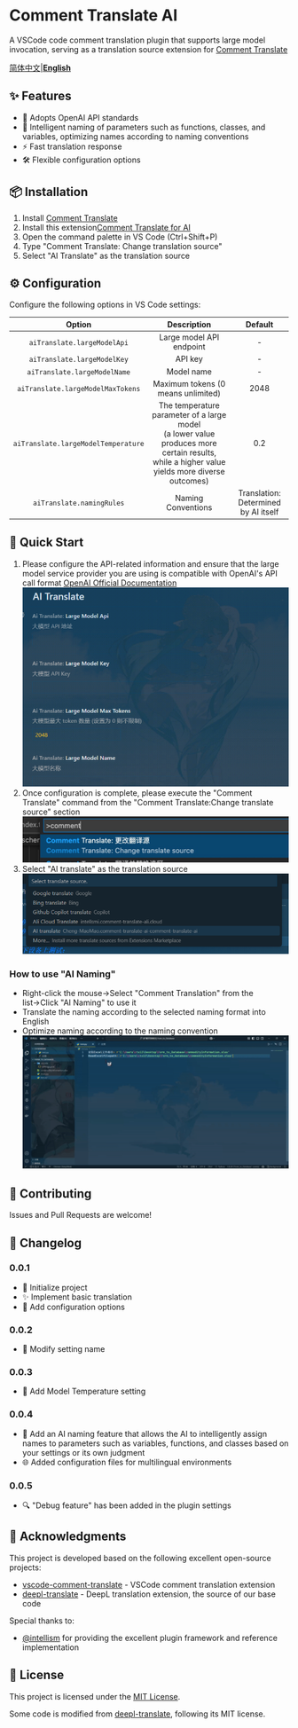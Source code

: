 # Comment Translate AI

A VSCode code comment translation plugin that supports large model invocation, serving as a translation source extension for [Comment Translate](https://marketplace.visualstudio.com/items?itemName=intellsmi.comment-translate)

[简体中文](README.md)|[**English**](README_en.md)

## ✨ Features

- 🤖 Adopts OpenAI API standards
- 🎯 Intelligent naming of parameters such as functions, classes, and variables, optimizing names according to naming conventions
- ⚡ Fast translation response
- 🛠️ Flexible configuration options

## 📦 Installation

1. Install [Comment Translate](https://marketplace.visualstudio.com/items?itemName=intellsmi.comment-translate)
2. Install this extension[Comment Translate for AI](https://marketplace.visualstudio.com/items?itemName=Cheng-MaoMao.ai-powered-comment-translate-extension&ssr=false#overview)
3. Open the command palette in VS Code (Ctrl+Shift+P)
4. Type "Comment Translate: Change translation source"
5. Select "AI Translate" as the translation source

## ⚙️ Configuration

Configure the following options in VS Code settings:

|                Option                |                                                                   Description                                                                   |               Default               |
| :-----------------------------------: | :----------------------------------------------------------------------------------------------------------------------------------------------: | :----------------------------------: |
|     `aiTranslate.largeModelApi`     |                                                             Large model API endpoint                                                             |                  -                  |
|     `aiTranslate.largeModelKey`     |                                                                     API key                                                                     |                  -                  |
|    `aiTranslate.largeModelName`    |                                                                    Model name                                                                    |                  -                  |
|  `aiTranslate.largeModelMaxTokens`  |                                                        Maximum tokens (0 means unlimited)                                                        |                 2048                 |
| `aiTranslate.largeModelTemperature` | The temperature parameter of a large model<br />(a lower value produces more certain results, while a higher value yields more diverse outcomes) |                 0.2                 |
|      `aiTranslate.namingRules`      |                                                                Naming Conventions                                                                | Translation: Determined by AI itself |

## 🚀 Quick Start

1. Please configure the API-related information and ensure that the large model service provider you are using is compatible with OpenAI's API call format
[OpenAI Official Documentation](https://platform.openai.com/docs/api-reference/chat)
   ![配置](./image/setting.png)
2. Once configuration is complete, please execute the "Comment Translate" command from the "Comment Translate:Change translate source" section
   ![换源](./image/change.png)
3. Select "AI translate" as the translation source
   ![选择](./image/select.png)

### How to use "AI Naming"

* Right-click the mouse→Select "Comment Translation" from the list→Click "AI Naming" to use it
* Translate the naming according to the selected naming format into English
* Optimize naming according to the naming convention
   ![AI命名](./image/AI%20Naming.gif)

## 🤝 Contributing

Issues and Pull Requests are welcome!

## 📝 Changelog

### 0.0.1

- 🎉 Initialize project
- ✨ Implement basic translation
- 🔧 Add configuration options

### 0.0.2

- 🔧 Modify setting name

### 0.0.3

- 🔧 Add Model Temperature setting

### 0.0.4

- 🤖 Add an AI naming feature that allows the AI to intelligently assign names to parameters such as variables, functions, and classes based on your settings or its own judgment
- 🌐 Added configuration files for multilingual environments

### 0.0.5

- 🔍 "Debug feature" has been added in the plugin settings

## 🙏 Acknowledgments

This project is developed based on the following excellent open-source projects:

- [vscode-comment-translate](https://github.com/intellism/vscode-comment-translate) - VSCode comment translation extension
- [deepl-translate](https://github.com/intellism/deepl-translate) - DeepL translation extension, the source of our base code

Special thanks to:

- [@intellism](https://github.com/intellism) for providing the excellent plugin framework and reference implementation

## 📄 License

This project is licensed under the [MIT License](LICENSE).

Some code is modified from [deepl-translate](https://github.com/intellism/deepl-translate), following its MIT license.

